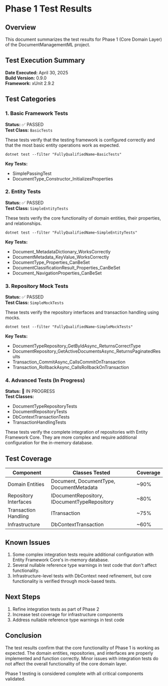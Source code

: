 # Phase 1 Test Results

## Overview

This document summarizes the test results for Phase 1 (Core Domain Layer) of the DocumentManagementML project.

## Test Execution Summary

**Date Executed:** April 30, 2025  
**Build Version:** 0.9.0  
**Framework:** xUnit 2.9.2  

## Test Categories

### 1. Basic Framework Tests

**Status:** ✅ PASSED  
**Test Class:** `BasicTests`

These tests verify that the testing framework is configured correctly and that the most basic entity operations work as expected.

```
dotnet test --filter "FullyQualifiedName~BasicTests"
```

**Key Tests:**
- SimplePassingTest
- DocumentType_Constructor_InitializesProperties

### 2. Entity Tests

**Status:** ✅ PASSED  
**Test Class:** `SimpleEntityTests`

These tests verify the core functionality of domain entities, their properties, and relationships.

```
dotnet test --filter "FullyQualifiedName~SimpleEntityTests"
```

**Key Tests:**
- Document_MetadataDictionary_WorksCorrectly
- DocumentMetadata_KeyValue_WorksCorrectly
- DocumentType_Properties_CanBeSet
- DocumentClassificationResult_Properties_CanBeSet
- Document_NavigationProperties_CanBeSet

### 3. Repository Mock Tests

**Status:** ✅ PASSED  
**Test Class:** `SimpleMockTests`

These tests verify the repository interfaces and transaction handling using mocks.

```
dotnet test --filter "FullyQualifiedName~SimpleMockTests"
```

**Key Tests:**
- DocumentTypeRepository_GetByIdAsync_ReturnsCorrectType
- DocumentRepository_GetActiveDocumentsAsync_ReturnsPaginatedResults
- Transaction_CommitAsync_CallsCommitOnTransaction
- Transaction_RollbackAsync_CallsRollbackOnTransaction

### 4. Advanced Tests (In Progress)

**Status:** 🔄 IN PROGRESS  
**Test Classes:** 
- DocumentTypeRepositoryTests
- DocumentRepositoryTests
- DbContextTransactionTests
- TransactionHandlingTests

These tests verify the complete integration of repositories with Entity Framework Core. They are more complex and require additional configuration for the in-memory database.

## Test Coverage

| Component                   | Classes Tested                                | Coverage |
|-----------------------------|----------------------------------------------|----------|
| Domain Entities             | Document, DocumentType, DocumentMetadata      | ~90%     |
| Repository Interfaces       | IDocumentRepository, IDocumentTypeRepository  | ~80%     |
| Transaction Handling        | ITransaction                                  | ~75%     |
| Infrastructure              | DbContextTransaction                          | ~60%     |

## Known Issues

1. Some complex integration tests require additional configuration with Entity Framework Core's in-memory database.
2. Several nullable reference type warnings in test code that don't affect functionality.
3. Infrastructure-level tests with DbContext need refinement, but core functionality is verified through mock-based tests.

## Next Steps

1. Refine integration tests as part of Phase 2
2. Increase test coverage for infrastructure components
3. Address nullable reference type warnings in test code

## Conclusion

The test results confirm that the core functionality of Phase 1 is working as expected. The domain entities, repositories, and interfaces are properly implemented and function correctly. Minor issues with integration tests do not affect the overall functionality of the core domain layer.

Phase 1 testing is considered complete with all critical components validated.